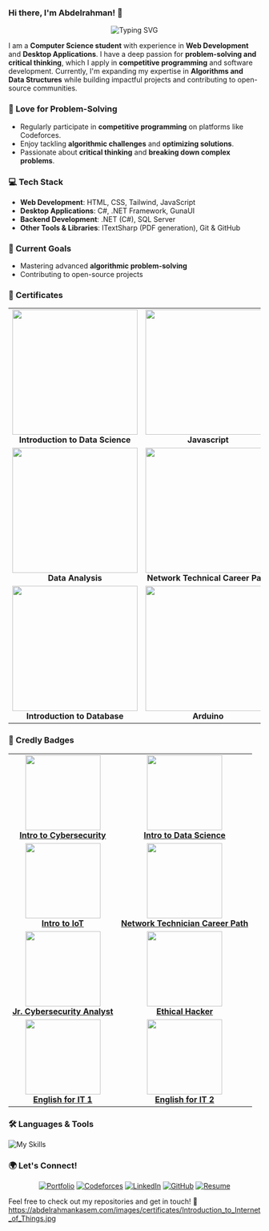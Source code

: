 ### Hi there, I'm Abdelrahman! 👋

<p align="center">
  <img src="https://readme-typing-svg.herokuapp.com?font=Fira+Code&weight=600&size=22&pause=1000&color=3498db&width=600&lines=Computer+Science+Student;Web+%26+Desktop+Developer;Problem+Solver+%26+Critical+Thinker" alt="Typing SVG" />
</p>

I am a **Computer Science student** with experience in **Web Development** and **Desktop Applications**. I have a deep passion for **problem-solving and critical thinking**, which I apply in **competitive programming** and software development. Currently, I'm expanding my expertise in **Algorithms and Data Structures** while building impactful projects and contributing to open-source communities.

### 🧠 Love for Problem-Solving
- Regularly participate in **competitive programming** on platforms like Codeforces.
- Enjoy tackling **algorithmic challenges** and **optimizing solutions**.
- Passionate about **critical thinking** and **breaking down complex problems**.

### 💻 Tech Stack
- **Web Development**: HTML, CSS, Tailwind, JavaScript
- **Desktop Applications**: C#, .NET Framework, GunaUI
- **Backend Development**: .NET (C#), SQL Server
- **Other Tools & Libraries**: ITextSharp (PDF generation), Git & GitHub

### 🚀 Current Goals
- Mastering advanced **algorithmic problem-solving**
- Contributing to open-source projects

### 📜 Certificates

<center>
  <table width="100%">
  <tr>
    <td align="center">
      <img src="https://abdelrahmankasem.com/images/certificates/Introduction_to_Data_Science.jpg" width="250px" />
      <br/>
      <b>Introduction to Data Science</b>
    </td>
    <td align="center">
      <img src="https://abdelrahmankasem.com/images/certificates/Javascript.jpg" width="250px" />
      <br/>
      <b>Javascript</b>
    </td>
  </tr>
  <tr>
    <td align="center">
      <img src="https://abdelrahmankasem.com/images/certificates/Data_Analysis.jpg" width="250px" />
      <br/>
      <b>Data Analysis</b>
    </td>
    <td align="center">
      <img src="https://abdelrahmankasem.com/images/certificates/Network_Technical_Career_Path.jpg" width="250px" />
      <br/>
      <b>Network Technical Career Path</b>
    </td>
  </tr>
<tr>
    <td align="center">
      <img src="https://abdelrahmankasem.com/images/certificates/Introduction_to_Database.jpg" width="250px" />
      <br/>
      <b>Introduction to Database</b>
    </td>
  <td align="center">
      <img src="https://abdelrahmankasem.com/images/certificates/Arduino.jpg" width="250px" />
      <br/>
      <b>Arduino</b>
    </td>
  </tr>
</table>
</center>

### 🏅 Credly Badges

<table width="100%">
  <tr>
    <td align="center">
      <a href="https://www.credly.com/badges/ca776254-3386-43eb-88ed-d7256a7eca9c/public_url">
        <img src="https://abdelrahmankasem.com/images/badges/introduction-to-cybersecurity.png" width="150px" />
        <br/>
        <b>Intro to Cybersecurity</b>
      </a>
    </td>
    <td align="center">
      <a href="https://www.credly.com/badges/de74e382-e4ae-451b-a027-bea7aa263542/public_url">
        <img src="https://abdelrahmankasem.com/images/badges/introduction-to-data-science.png" width="150px" />
        <br/>
        <b>Intro to Data Science</b>
      </a>
    </td>
  </tr>
  <tr>
    <td align="center">
      <a href="https://www.credly.com/badges/8cfb5900-163a-4e8c-9e1c-d38e455a69c7/public_url">
        <img src="https://abdelrahmankasem.com/images/badges/introduction-to-iot.png" width="150px" />
        <br/>
        <b>Intro to IoT</b>
      </a>
    </td>
    <td align="center">
      <a href="https://www.credly.com/badges/98816b39-41cf-4504-aab9-0e45658c0041/public_url">
        <img src="https://abdelrahmankasem.com/images/badges/network-technician-career-path.png" width="150px" />
        <br/>
        <b>Network Technician Career Path</b>
      </a>
    </td>
  </tr>
  <tr>
    <td align="center">
      <a href="https://www.credly.com/badges/dba126fa-a7b4-4397-b3b3-1ce84d73986f/public_url">
        <img src="https://abdelrahmankasem.com/images/badges/junior-cybersecurity-analyst-career-path.1.png" width="150px" />
        <br/>
        <b>Jr. Cybersecurity Analyst</b>
      </a>
    </td>
    <td align="center">
      <a href="https://www.credly.com/badges/c124d63c-c87d-44c3-8ddc-3ea9917e8fd6/public_url">
        <img src="https://abdelrahmankasem.com/images/badges/ethical-hacker.png" width="150px" />
        <br/>
        <b>Ethical Hacker</b>
      </a>
    </td>
  </tr>
  <tr>
    <td align="center">
      <a href="https://www.credly.com/badges/5cf2cdba-acdd-4f9f-b292-3b875d54b2b8/public_url">
        <img src="https://abdelrahmankasem.com/images/badges/english-for-it-1.png" width="150px" />
        <br/>
        <b>English for IT 1</b>
      </a>
    </td>
    <td align="center">
      <a href="https://www.credly.com/badges/a7d4d59b-8e53-449b-84b4-0194882c6c18/public_url">
        <img src="https://abdelrahmankasem.com/images/badges/english-for-it-2.png" width="150px" />
        <br/>
        <b>English for IT 2</b>
      </a>
    </td>
  </tr>
</table>

### 🛠 Languages & Tools
![My Skills](https://skillicons.dev/icons?i=cpp,cs,html,css,js,git,github,notion)

### 🌍 Let's Connect!
<p align="center">
  <a href="https://www.abdelrahmankasem.com"><img src="https://img.shields.io/badge/Portfolio-blue?style=for-the-badge&logo=google-chrome&logoColor=white" alt="Portfolio" /></a>
  <a href="https://codeforces.com/profile/Abdelrahman-Mamdouh"><img src="https://img.shields.io/badge/Codeforces--Abdelrahman--Mamdouh-orange?style=for-the-badge&logo=codeforces&logoColor=white" alt="Codeforces" /></a>
  <a href="https://www.linkedin.com/in/abdelrahman-mamdouh-cs/"><img src="https://img.shields.io/badge/LinkedIn-Profile-blue?style=for-the-badge&logo=linkedin&logoColor=white" alt="LinkedIn" /></a>
  <a href="https://github.com/AbdelrahmanKasem"><img src="https://img.shields.io/badge/GitHub-@AbdelrahmanKasem-black?style=for-the-badge&logo=github&logoColor=white" alt="GitHub" /></a>
  <a href="https://abdelrahmankasem.com/files/Abdelrahman_Kasem_CV.pdf"><img src="https://img.shields.io/badge/Resume-Download-red?style=for-the-badge&logo=adobeacrobatreader&logoColor=white" alt="Resume" /></a>
</p>

Feel free to check out my repositories and get in touch! 🚀
https://abdelrahmankasem.com/images/certificates/Introduction_to_Internet_of_Things.jpg
